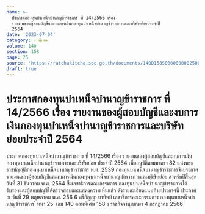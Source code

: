 ```yaml
---
name: >-
  ประกาศกองทุนบำเหน็จบำนาญข้าราชการ ที่ 14/2566 เรื่อง
  รายงานของผู้สอบบัญชีและงบการเงินกองทุนบำเหน็จบำนาญข้าราชการและบริษัทย่อยประจำปี
  2564
date: '2023-07-04'
category: ง พิเศษ
volume: 140
section: 158
page: 25
source: 'https://ratchakitcha.soc.go.th/documents/140D158S0000000002500.pdf'
draft: true
---
```


# ประกาศกองทุนบำเหน็จบำนาญข้าราชการ ที่ 14/2566 เรื่อง รายงานของผู้สอบบัญชีและงบการเงินกองทุนบำเหน็จบำนาญข้าราชการและบริษัทย่อยประจำปี 2564

ประกาศกองทุนบำเหน็จบำนาญข้าราชการ ที่ 14/2566 เรื่อง รายงานของผู้สอบบัญชีและงบการเงินกองทุนบาเหน็จบำนาญข้าราชการและบริษัทย่อย ประจำปี 2564 เพื่ออนุวัติตามมาตรา 82 แห่งพระราชบัญญัติกองทุนบาเหน็จบานาญข้าราชการ พ.ศ. 2539 กองทุนบาเหน็จบานาญข้าราชการจึงประกาศรายงานของผู้สอบบัญชีและงบการเงินกองทุนบาเหน็จบานาญ ข้าราชการและบริษัทย่อย สาหรับปีสิ้นสุดวันที่ 31 ธันวาคม พ.ศ. 2564 ซึ่งเลขาธิการคณะกรรมการ กองทุนบำเหน็จบำ นาญข้าราชการได้รับรองและผู้สอบบัญชีได้ตรวจสอบและแสดงความเห็นแล้ว ดังรายละเอียดแนบท้ายประกาศนี้ ประกาศ ณ วันที่ 29 พฤษภาคม พ.ศ. 256 6 ศรีกัญญา ยาทิพย์ เลขาธิการคณะกรรมการ กองทุนบาเหน็จบำนาญข้าราชการ ้ หนา 25 ่ เลม 140 ตอนพิเศษ 158 ง ราชกิจจานุเบกษา 4 กรกฎาคม 2566















































































































































